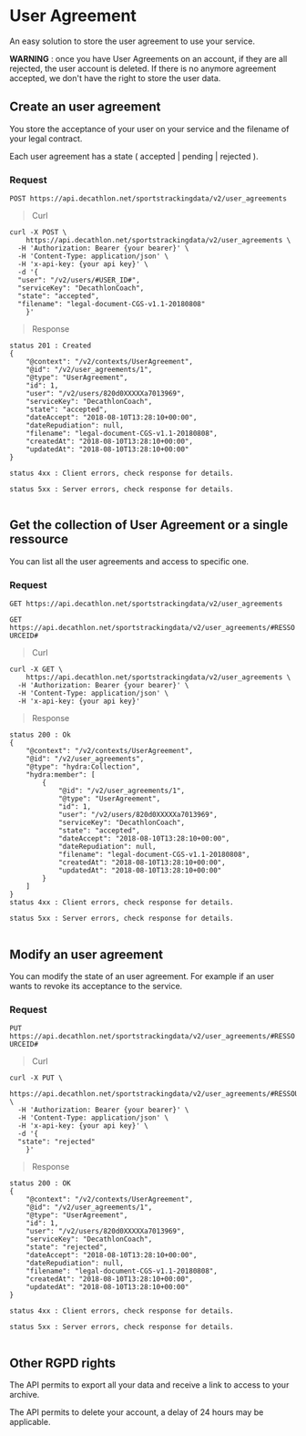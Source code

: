 # User Agreement

An easy solution to store the user agreement to use your service.

__WARNING__ : once you have User Agreements on an account, if they are all rejected, the user account is deleted. If there is no anymore agreement accepted, we don't have the right to store the user data.


## Create an user agreement

You store the acceptance of your user on your service and the filename of your legal contract.

Each user agreement has a state ( accepted | pending | rejected ).


### Request

`POST https://api.decathlon.net/sportstrackingdata/v2/user_agreements`
 



> Curl

```shell
curl -X POST \
    https://api.decathlon.net/sportstrackingdata/v2/user_agreements \
  -H 'Authorization: Bearer {your bearer}' \
  -H 'Content-Type: application/json' \
  -H 'x-api-key: {your api key}' \
  -d '{
  "user": "/v2/users/#USER_ID#",
  "serviceKey": "DecathlonCoach",
  "state": "accepted",
  "filename": "legal-document-CGS-v1.1-20180808"
	}' 
```


> Response

```
status 201 : Created
{
    "@context": "/v2/contexts/UserAgreement",
    "@id": "/v2/user_agreements/1",
    "@type": "UserAgreement",
    "id": 1,
    "user": "/v2/users/820d0XXXXXa7013969",
    "serviceKey": "DecathlonCoach",
    "state": "accepted",
    "dateAccept": "2018-08-10T13:28:10+00:00",
    "dateRepudiation": null,
    "filename": "legal-document-CGS-v1.1-20180808",
    "createdAt": "2018-08-10T13:28:10+00:00",
    "updatedAt": "2018-08-10T13:28:10+00:00"
}

status 4xx : Client errors, check response for details.

status 5xx : Server errors, check response for details.


```


## Get the collection of User Agreement or a single ressource


You can list all the user agreements and access to specific one.

### Request

`GET https://api.decathlon.net/sportstrackingdata/v2/user_agreements`

`GET https://api.decathlon.net/sportstrackingdata/v2/user_agreements/#RESSOURCEID#`




> Curl

```shell
curl -X GET \
    https://api.decathlon.net/sportstrackingdata/v2/user_agreements \
  -H 'Authorization: Bearer {your bearer}' \
  -H 'Content-Type: application/json' \
  -H 'x-api-key: {your api key}' 
```


> Response

```
status 200 : Ok
{
    "@context": "/v2/contexts/UserAgreement",
    "@id": "/v2/user_agreements",
    "@type": "hydra:Collection",
    "hydra:member": [
        {
            "@id": "/v2/user_agreements/1",
            "@type": "UserAgreement",
            "id": 1,
            "user": "/v2/users/820d0XXXXXa7013969",
            "serviceKey": "DecathlonCoach",
            "state": "accepted",
            "dateAccept": "2018-08-10T13:28:10+00:00",
            "dateRepudiation": null,
            "filename": "legal-document-CGS-v1.1-20180808",
            "createdAt": "2018-08-10T13:28:10+00:00",
            "updatedAt": "2018-08-10T13:28:10+00:00"
        }
    ]
}
status 4xx : Client errors, check response for details.

status 5xx : Server errors, check response for details.


```




## Modify an user agreement


You can modify the state of an user agreement. For example if an user wants to revoke its acceptance to the service.


### Request

`PUT https://api.decathlon.net/sportstrackingdata/v2/user_agreements/#RESSOURCEID#`
 



> Curl

```shell
curl -X PUT \
    https://api.decathlon.net/sportstrackingdata/v2/user_agreements/#RESSOURCEID# \
  -H 'Authorization: Bearer {your bearer}' \
  -H 'Content-Type: application/json' \
  -H 'x-api-key: {your api key}' \
  -d '{
  "state": "rejected"
	}' 
```


> Response

```
status 200 : OK
{
    "@context": "/v2/contexts/UserAgreement",
    "@id": "/v2/user_agreements/1",
    "@type": "UserAgreement",
    "id": 1,
    "user": "/v2/users/820d0XXXXXa7013969",
    "serviceKey": "DecathlonCoach",
    "state": "rejected",
    "dateAccept": "2018-08-10T13:28:10+00:00",
    "dateRepudiation": null,
    "filename": "legal-document-CGS-v1.1-20180808",
    "createdAt": "2018-08-10T13:28:10+00:00",
    "updatedAt": "2018-08-10T13:28:10+00:00"
}

status 4xx : Client errors, check response for details.

status 5xx : Server errors, check response for details.


```

## Other RGPD rights

The API permits to export all your data and receive a link to access to your archive.

The API permits to delete your account, a delay of 24 hours may be applicable.

